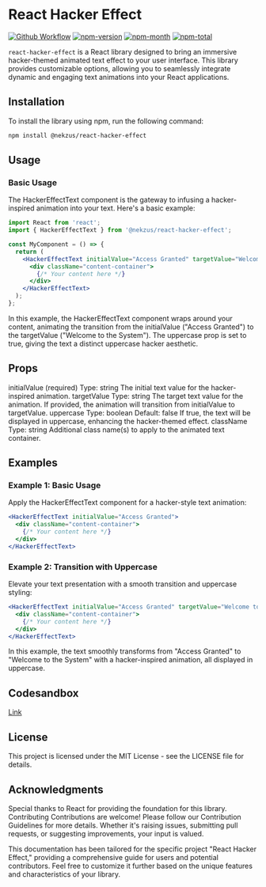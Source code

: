 # React Hacker Effect


[![Github Workflow](https://github.com/nekzus/hacker-effect-text/actions/workflows/publish.yml/badge.svg?event=push)](https://github.com/Nekzus/hacker-effect-text/actions/workflows/publish.yml)
[![npm-version](https://img.shields.io/npm/v/@nekzus/react-hacker-effect.svg)](https://www.npmjs.com/package/@nekzus/react-hacker-effect)
[![npm-month](https://img.shields.io/npm/dm/@nekzus/react-hacker-effect.svg)](https://www.npmjs.com/package/@nekzus/react-hacker-effect)
[![npm-total](https://img.shields.io/npm/dt/@nekzus/react-hacker-effect.svg?style=flat)](https://www.npmjs.com/package/@nekzus/react-hacker-effect)

`react-hacker-effect` is a React library designed to bring an immersive hacker-themed animated text effect to your user interface. This library provides customizable options, allowing you to seamlessly integrate dynamic and engaging text animations into your React applications.

## Installation

To install the library using npm, run the following command:

```bash
npm install @nekzus/react-hacker-effect
```

## Usage
### Basic Usage
The HackerEffectText component is the gateway to infusing a hacker-inspired animation into your text. Here's a basic example:

```jsx
import React from 'react';
import { HackerEffectText } from '@nekzus/react-hacker-effect';

const MyComponent = () => {
  return (
    <HackerEffectText initialValue="Access Granted" targetValue="Welcome to the System" uppercase>
      <div className="content-container">
        {/* Your content here */}
      </div>
    </HackerEffectText>
  );
};
```

In this example, the HackerEffectText component wraps around your content, animating the transition from the initialValue ("Access Granted") to the targetValue ("Welcome to the System"). The uppercase prop is set to true, giving the text a distinct uppercase hacker aesthetic.

## Props
initialValue (required)
Type: string
The initial text value for the hacker-inspired animation.
targetValue
Type: string
The target text value for the animation. If provided, the animation will transition from initialValue to targetValue.
uppercase
Type: boolean
Default: false
If true, the text will be displayed in uppercase, enhancing the hacker-themed effect.
className
Type: string
Additional class name(s) to apply to the animated text container.
## Examples
### Example 1: Basic Usage
Apply the HackerEffectText component for a hacker-style text animation:

```jsx
<HackerEffectText initialValue="Access Granted">
  <div className="content-container">
    {/* Your content here */}
  </div>
</HackerEffectText>
```
### Example 2: Transition with Uppercase
Elevate your text presentation with a smooth transition and uppercase styling:

```jsx
<HackerEffectText initialValue="Access Granted" targetValue="Welcome to the System" uppercase>
  <div className="content-container">
    {/* Your content here */}
  </div>
</HackerEffectText>
```
In this example, the text smoothly transforms from "Access Granted" to "Welcome to the System" with a hacker-inspired animation, all displayed in uppercase.

## Codesandbox

[Link](https://codesandbox.io/p/devbox/react-hacker-effect-yw5ykh)

## License
This project is licensed under the MIT License - see the LICENSE file for details.

## Acknowledgments
Special thanks to React for providing the foundation for this library.
Contributing
Contributions are welcome! Please follow our Contribution Guidelines for more details. Whether it's raising issues, submitting pull requests, or suggesting improvements, your input is valued.

This documentation has been tailored for the specific project "React Hacker Effect," providing a comprehensive guide for users and potential contributors. Feel free to customize it further based on the unique features and characteristics of your library.
